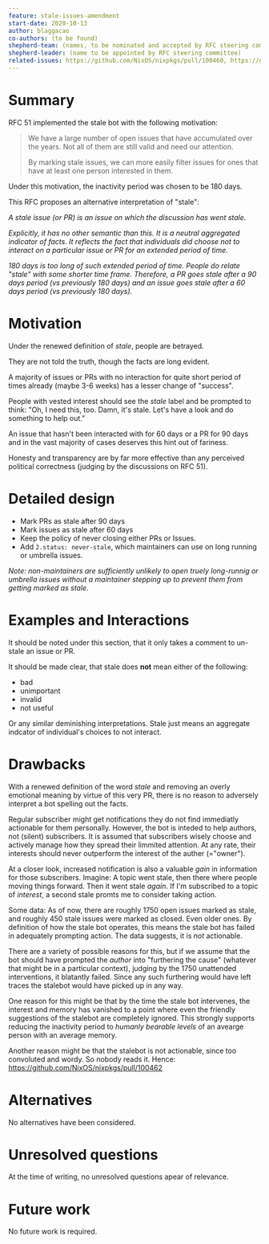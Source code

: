 ```yaml
---
feature: stale-issues-amendment
start-date: 2020-10-13
author: blaggacao
co-authors: (to be found)
shepherd-team: (names, to be nominated and accepted by RFC steering committee)
shepherd-leader: (name to be appointed by RFC steering committee)
related-issues: https://github.com/NixOS/nixpkgs/pull/100460, https://github.com/NixOS/nixpkgs/pull/100462
---
```


# Summary
[summary]: #summary

RFC 51 implemented the stale bot with the following motivation:

> We have a large number of open issues that have accumulated over the years. Not all of them are still valid and need our attention.
> 
> By marking stale issues, we can more easily filter issues for ones that have at least one person interested in them.

Under this motivation, the inactivity period was chosen to be 180 days.

This RFC proposes an alternative interpretation of "stale":

_A stale issue (or PR) is an issue on which the discussion has went stale._

_Explicitly, it has no other semantic than this. It is a neutral 
aggregated indicator of facts. It reflects the fact that 
individuals did choose not to interact on a particular issue or PR
for an extended period of time._

_180 days is too long of such extended period of time. People do relate
"stale" with some shorter time frame. Therefore, a PR goes stale after
a 90 days period (vs previously 180 days) and an issue goes stale after
a 60 days period (vs previously 180 days)._

# Motivation
[motivation]: #motivation

Under the renewed definition of _stale_, people are betrayed. 

They are not told the truth, though the facts are long evident.

A majority of issues or PRs with no interaction for quite short period
of times already (maybe 3-6 weeks) has a lesser change of "success".

People with vested interest should see the _stale_ label and be prompted
to think: "Oh, I need this, too. Damn, it's stale. Let's have a look
and do something to help out."

An issue that hasn't been interacted with for 60 days or a PR for 90 days
and in the vast majority of cases deserves this hint out of fariness.

Honesty and transparency are by far more effective than any perceived
political correctness (judging by the discussions on RFC 51).

# Detailed design
[design]: #detailed-design

- Mark PRs as stale after 90 days
- Mark issues as stale after 60 days
- Keep the policy of never closing either PRs or Issues.
- Add `2.status: never-stale`, which maintainers can use on long running or umbrella issues.

_Note: non-maintainers are sufficiently unlikely to open truely long-runnig or umbrella 
issues without a maintainer stepping up to prevent them from getting marked as stale._

# Examples and Interactions
[examples-and-interactions]: #examples-and-interactions

It should be noted under this section, that it only takes a comment
to un-stale an issue or PR.

It should be made clear, that stale does **not** mean either of
the following:

- bad
- unimportant
- invalid
- not useful

Or any similar deminishing interpretations. Stale just means an aggregate
indcator of individual's choices to not interact.

# Drawbacks
[drawbacks]: #drawbacks

With a renewed definition of the word _stale_ and removing an overly emotional
meaning by virtue of this very PR, there is no reason to adversely interpret
a bot spelling out the facts.

Regular subscriber might get notifications they do not find immediatly
actionable for them personally. However, the bot is inteded to help authors,
not (silent) subscribers. It is assumed that subscribers wisely choose
and actively manage how they spread their limmited attention. At any rate,
their interests should never outperform the interest of the auther (="owner").

At a closer look, increased notification is also a valuable _gain_ in information
for those subscribers. Imagine: A topic went stale, then there where people moving
things forward. Then it went stale _again_. If I'm subscribed to a topic of 
_interest_, a second stale promts me to consider taking action.

Some data: As of now, there are roughly 1750 open issues marked as stale, and
roughly 450 stale issues were marked as closed. Even older ones. By definition
of how the stale bot operates, this means the stale bot has failed in adequately
prompting action. The data suggests, it is _not_ actionable.

There are a variety of possible reasons for this, but if we assume that the bot
should have prompted the _author_ into "furthering the cause" (whatever that
might be in a particular context), judging by the 1750 unattended interventions,
it blatantly failed. Since any such furthering would have left traces the stalebot
would have picked up in any way.

One reason for this might be that by the time the stale bot intervenes, the
interest and memory has vanished to a point where even the friendly suggestions
of the stalebot are completely ignored. This strongly supports reducing the
inactivity period to _humanly bearable levels_ of an avearge person with an
average memory.

Another reason might be that the stalebot is not actionable, since too convoluted
and wordy. So nobody reads it. Hence: https://github.com/NixOS/nixpkgs/pull/100462

# Alternatives
[alternatives]: #alternatives

No alternatives have been considered.

# Unresolved questions
[unresolved]: #unresolved-questions

At the time of writing, no unresolved questions apear of relevance.

# Future work
[future]: #future-work

No future work is required.
